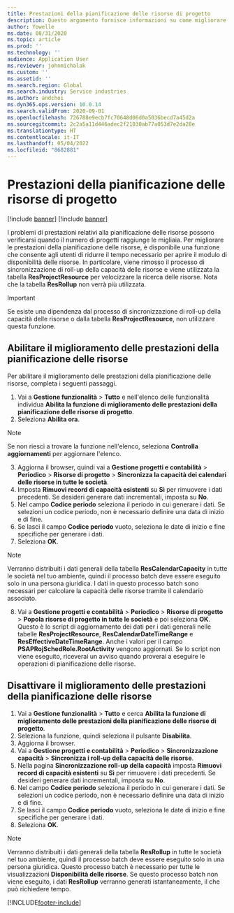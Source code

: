 ```yaml
---
title: Prestazioni della pianificazione delle risorse di progetto
description: Questo argomento fornisce informazioni su come migliorare le prestazioni della pianificazione delle risorse per un gran numero di progetti.
author: Yowelle
ms.date: 08/31/2020
ms.topic: article
ms.prod: ''
ms.technology: ''
audience: Application User
ms.reviewer: johnmichalak
ms.custom: ''
ms.assetid: ''
ms.search.region: Global
ms.search.industry: Service industries
ms.author: andchoi
ms.dyn365.ops.version: 10.0.14
ms.search.validFrom: 2020-09-01
ms.openlocfilehash: 726788e9ecb7fc70648d06d0a5036becd7a45d2a
ms.sourcegitcommit: 2c2a5a11d446adec2f21030ab77a053d7e2da28e
ms.translationtype: HT
ms.contentlocale: it-IT
ms.lasthandoff: 05/04/2022
ms.locfileid: "8682881"
---
```

# <a name="project-resource-scheduling-performance"></a>Prestazioni della pianificazione delle risorse di progetto

[!include [banner](../includes/banner.md)]
[!include [banner](../includes/preview-banner.md)]


I problemi di prestazioni relativi alla pianificazione delle risorse possono verificarsi quando il numero di progetti raggiunge le migliaia. Per migliorare le prestazioni della pianificazione delle risorse, è disponibile una funzione che consente agli utenti di ridurre il tempo necessario per aprire il modulo di disponibilità delle risorse. In particolare, viene rimosso il processo di sincronizzazione di roll-up della capacità delle risorse e viene utilizzata la tabella **ResProjectResource** per velocizzare la ricerca delle risorse. Nota che la tabella **ResRollup** non verrà più utilizzata.

> [!IMPORTANT]
> Se esiste una dipendenza dal processo di sincronizzazione di roll-up della capacità delle risorse o dalla tabella **ResProjectResource**, non utilizzare questa funzione.

## <a name="enable-resource-scheduling-performance-enhancement"></a>Abilitare il miglioramento delle prestazioni della pianificazione delle risorse
Per abilitare il miglioramento delle prestazioni della pianificazione delle risorse, completa i seguenti passaggi.

1. Vai a **Gestione funzionalità** > **Tutto** e nell'elenco delle funzionalità individua **Abilita la funzione di miglioramento delle prestazioni della pianificazione delle risorse di progetto**.
2. Seleziona **Abilita ora**.

> [!NOTE]
> Se non riesci a trovare la funzione nell'elenco, seleziona **Controlla aggiornamenti** per aggiornare l'elenco.

3. Aggiorna il browser, quindi vai a **Gestione progetti e contabilità** > **Periodico** > **Risorse di progetto** > **Sincronizza la capacità dei calendari delle risorse in tutte le società**.
4. Imposta **Rimuovi record di capacità esistenti** su **Sì** per rimuovere i dati precedenti. Se desideri generare dati incrementali, imposta su **No**.
5. Nel campo **Codice periodo** seleziona il periodo in cui generare i dati. Se selezioni un codice periodo, non è necessario definire una data di inizio e di fine.
6. Se lasci il campo **Codice periodo** vuoto, seleziona le date di inizio e fine specifiche per generare i dati.
7. Seleziona **OK**.

 > [!NOTE]
 > Verranno distribuiti i dati generali della tabella **ResCalendarCapacity** in tutte le società nel tuo ambiente, quindi il processo batch deve essere eseguito solo in una persona giuridica. I dati in questo processo batch sono necessari per calcolare la capacità delle risorse tramite il calendario associato.

8. Vai a **Gestione progetti e contabilità** > **Periodico** > **Risorse di progetto** > **Popola risorse di progetto in tutte le società** e poi seleziona **OK**. Questo è lo script di aggiornamento dei dati per i dati generali nelle tabelle **ResProjectResource**, **ResCalendarDateTimeRange** e **ResEffectiveDateTimeRange**. Anche i valori per il campo **PSAPRojSchedRole.RootActivity** vengono aggiornati. Se lo script non viene eseguito, riceverai un avviso quando proverai a eseguire le operazioni di pianificazione delle risorse.
 
## <a name="turn-off-resource-scheduling-performance-enhancement"></a>Disattivare il miglioramento delle prestazioni della pianificazione delle risorse

1. Vai a **Gestione funzionalità** > **Tutto** e cerca **Abilita la funzione di miglioramento delle prestazioni della pianificazione delle risorse di progetto**.
2. Seleziona la funzione, quindi seleziona il pulsante **Disabilita**.
3. Aggiorna il browser.
4. Vai a **Gestione progetti e contabilità** > **Periodico** > **Sincronizzazione capacità** > **Sincronizza i roll-up della capacità delle risorse**.
5. Nella pagina **Sincronizzazione roll-up della capacità** imposta **Rimuovi record di capacità esistenti** su **Sì** per rimuovere i dati precedenti. Se desideri generare dati incrementali, imposta su **No**.
6. Nel campo **Codice periodo** seleziona il periodo in cui generare i dati. Se selezioni un codice periodo, non è necessario definire una data di inizio e di fine.
7. Se lasci il campo **Codice periodo** vuoto, seleziona le date di inizio e fine specifiche per generare i dati.
8. Seleziona **OK**.

> [!NOTE]
> Verranno distribuiti i dati generali della tabella **ResRollup** in tutte le società nel tuo ambiente, quindi il processo batch deve essere eseguito solo in una persona giuridica. Questo processo batch è necessario per tutte le visualizzazioni **Disponibilità delle risorse**. Se questo processo batch non viene eseguito, i dati **ResRollup** verranno generati istantaneamente, il che può richiedere tempo.


[!INCLUDE[footer-include](../includes/footer-banner.md)]